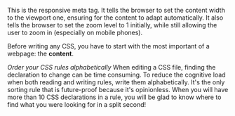 <meta name="viewport" content="width=device-width, initial-scale=1">

This is the responsive meta tag. It tells the browser to set the content width to the viewport one, ensuring
for the content to adapt automatically. It also tells the browser to set the zoom level to 1 initially, while still
allowing the user to zoom in (especially on mobile phones).

Before writing any CSS, you have to start with the most important of a webpage: the **content**.

*Order your CSS rules alphabetically*
When editing a CSS file, finding the declaration to change can be time consuming.
To reduce the cognitive load when both reading and writing rules, write them alphabetically.
It's the only sorting rule that is future-proof because it's opinionless.
When you will have more than 10 CSS declarations in a rule, you will be glad to know where to find what you
were looking for in a split second!

